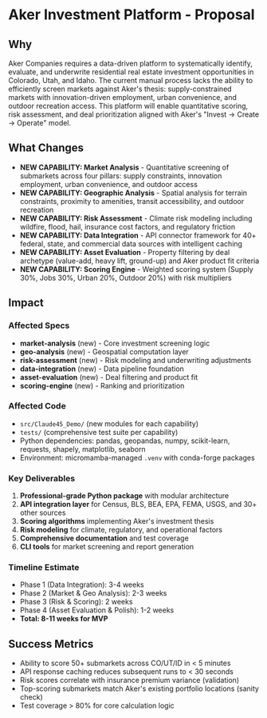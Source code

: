 # Aker Investment Platform - Proposal

## Why

Aker Companies requires a data-driven platform to systematically identify, evaluate, and underwrite residential real estate investment opportunities in Colorado, Utah, and Idaho. The current manual process lacks the ability to efficiently screen markets against Aker's thesis: supply-constrained markets with innovation-driven employment, urban convenience, and outdoor recreation access. This platform will enable quantitative scoring, risk assessment, and deal prioritization aligned with Aker's "Invest → Create → Operate" model.

## What Changes

- **NEW CAPABILITY: Market Analysis** - Quantitative screening of submarkets across four pillars: supply constraints, innovation employment, urban convenience, and outdoor access
- **NEW CAPABILITY: Geographic Analysis** - Spatial analysis for terrain constraints, proximity to amenities, transit accessibility, and outdoor recreation
- **NEW CAPABILITY: Risk Assessment** - Climate risk modeling including wildfire, flood, hail, insurance cost factors, and regulatory friction
- **NEW CAPABILITY: Data Integration** - API connector framework for 40+ federal, state, and commercial data sources with intelligent caching
- **NEW CAPABILITY: Asset Evaluation** - Property filtering by deal archetype (value-add, heavy lift, ground-up) and Aker product fit criteria
- **NEW CAPABILITY: Scoring Engine** - Weighted scoring system (Supply 30%, Jobs 30%, Urban 20%, Outdoor 20%) with risk multipliers

## Impact

### Affected Specs

- **market-analysis** (new) - Core investment screening logic
- **geo-analysis** (new) - Geospatial computation layer
- **risk-assessment** (new) - Risk modeling and underwriting adjustments
- **data-integration** (new) - Data pipeline foundation
- **asset-evaluation** (new) - Deal filtering and product fit
- **scoring-engine** (new) - Ranking and prioritization

### Affected Code

- `src/Claude45_Demo/` (new modules for each capability)
- `tests/` (comprehensive test suite per capability)
- Python dependencies: pandas, geopandas, numpy, scikit-learn, requests, shapely, matplotlib, seaborn
- Environment: micromamba-managed `.venv` with conda-forge packages

### Key Deliverables

1. **Professional-grade Python package** with modular architecture
2. **API integration layer** for Census, BLS, BEA, EPA, FEMA, USGS, and 30+ other sources
3. **Scoring algorithms** implementing Aker's investment thesis
4. **Risk modeling** for climate, regulatory, and operational factors
5. **Comprehensive documentation** and test coverage
6. **CLI tools** for market screening and report generation

### Timeline Estimate

- Phase 1 (Data Integration): 3-4 weeks
- Phase 2 (Market & Geo Analysis): 2-3 weeks
- Phase 3 (Risk & Scoring): 2 weeks
- Phase 4 (Asset Evaluation & Polish): 1-2 weeks
- **Total: 8-11 weeks for MVP**

## Success Metrics

- Ability to score 50+ submarkets across CO/UT/ID in < 5 minutes
- API response caching reduces subsequent runs to < 30 seconds
- Risk scores correlate with insurance premium variance (validation)
- Top-scoring submarkets match Aker's existing portfolio locations (sanity check)
- Test coverage > 80% for core calculation logic
